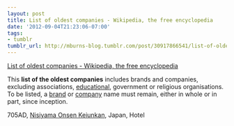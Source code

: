 ```yaml
---
layout: post
title: List of oldest companies - Wikipedia, the free encyclopedia
date: '2012-09-04T21:23:06-07:00'
tags:
- tumblr
tumblr_url: http://mburns-blog.tumblr.com/post/30917866541/list-of-oldest-companies-wikipedia-the-free
---
```

<a href="http://en.wikipedia.org/wiki/List_of_oldest_companies">List of oldest companies - Wikipedia, the free encyclopedia</a>

This <strong>list of the oldest companies</strong> includes brands and companies, excluding associations, <a href="http://en.wikipedia.org/wiki/List_of_oldest_universities_in_continuous_operation" title="List of oldest universities in continuous operation">educational</a>, government or religious organisations. To be listed, a <a href="http://en.wikipedia.org/wiki/Brand" title="Brand">brand</a> or <a href="http://en.wikipedia.org/wiki/Company" title="Company">company</a> name must remain, either in whole or in part, since inception.

705AD, <a href="http://en.wikipedia.org/wiki/Nisiyama_Onsen_Keiunkan" title="Nisiyama Onsen Keiunkan">Nisiyama Onsen Keiunkan</a>, Japan, Hotel

